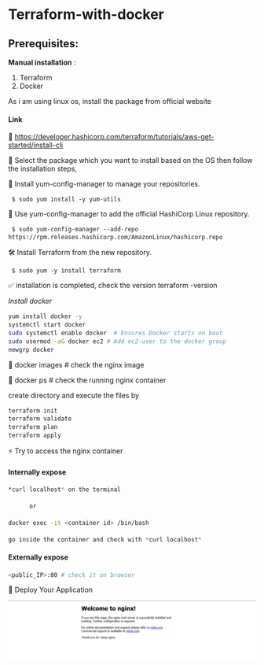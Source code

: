 # Terraform-with-docker

## Prerequisites:

**Manual installation** :
1. Terraform
2. Docker

As i am using linux os, install the package from official website 
#### **Link**

🔗  https://developer.hashicorp.com/terraform/tutorials/aws-get-started/install-cli


🚀 Select the package which you want to install based on the OS
then follow the installation steps,

📌 Install yum-config-manager to manage your repositories.

     $ sudo yum install -y yum-utils

📌 Use yum-config-manager to add the official HashiCorp Linux repository.

     $ sudo yum-config-manager --add-repo https://rpm.releases.hashicorp.com/AmazonLinux/hashicorp.repo

🛠️ Install Terraform from the new repository.

     $ sudo yum -y install terraform

✅ installation is completed, check the version
terraform -version

*Install docker*
```sh
yum install docker -y
systemctl start docker 
sudo systemctl enable docker  # Ensures Docker starts on boot
sudo usermod -aG docker ec2 # Add ec2-user to the docker group
newgrp docker
```

 🏁  docker images # check the nginx image

 🏁  docker ps  # check the running nginx container

create directory and execute the files by 
```sh
terraform init
terraform validate
terraform plan
terraform apply
```
⚡ Try to access the nginx container
 ####  **Internally expose**
```sh   
*curl localhost* on the terminal

      or  

docker exec -it <container id> /bin/bash

go inside the container and check with *curl localhost*

```
  ####  **Externally expose**
```sh
<public_IP>:80 # check it on browser
```
🎯 Deploy Your Application

![alt text](image.png)